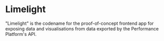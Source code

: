 Limelight
=========

"Limelight" is the codename for the proof-of-concept frontend app for exposing 
data and visualisations from data exported by the Performance Platform's API.
